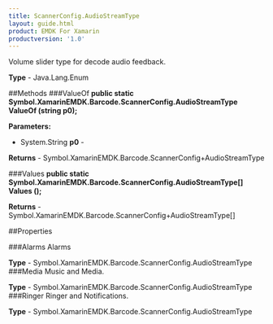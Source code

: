 ```yaml
---
title: ScannerConfig.AudioStreamType
layout: guide.html
product: EMDK For Xamarin
productversion: '1.0'
---
```

Volume slider type for decode audio feedback.

**Type** - Java.Lang.Enum

##Methods
###ValueOf
**public static Symbol.XamarinEMDK.Barcode.ScannerConfig.AudioStreamType ValueOf (string p0);**


        

**Parameters:** 

* System.String **p0** - 
        

**Returns** - Symbol.XamarinEMDK.Barcode.ScannerConfig+AudioStreamType

###Values
**public static Symbol.XamarinEMDK.Barcode.ScannerConfig.AudioStreamType[] Values ();**


        


**Returns** - Symbol.XamarinEMDK.Barcode.ScannerConfig+AudioStreamType[]

##Properties

###Alarms
Alarms

**Type** - Symbol.XamarinEMDK.Barcode.ScannerConfig.AudioStreamType
###Media
Music and Media.

**Type** - Symbol.XamarinEMDK.Barcode.ScannerConfig.AudioStreamType
###Ringer
Ringer and Notifications.

**Type** - Symbol.XamarinEMDK.Barcode.ScannerConfig.AudioStreamType















